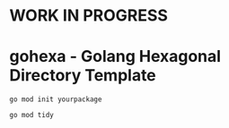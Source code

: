 # WORK IN PROGRESS
# gohexa - Golang Hexagonal Directory Template

```
go mod init yourpackage
```

```
go mod tidy
```